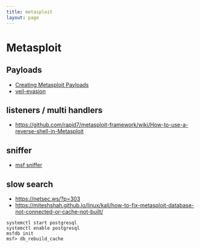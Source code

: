 ```yaml
---
title: metasploit
layout: page
---
```

# Metasploit

## Payloads
* [Creating Metasploit Payloads](http://netsec.ws/?p=331)
* [veil-evasion](https://toshellandback.com/2015/09/30/anti-virus/)

## listeners / multi handlers
* https://github.com/rapid7/metasploit-framework/wiki/How-to-use-a-reverse-shell-in-Metasploit

## sniffer
* [msf sniffer](https://www.offensive-security.com/metasploit-unleashed/packet-sniffing/)

## slow search
* https://netsec.ws/?p=303
* https://miteshshah.github.io/linux/kali/how-to-fix-metasploit-database-not-connected-or-cache-not-built/

```
systemctl start postgresql
systemctl enable postgresql
msfdb init
msf> db_rebuild_cache
```

